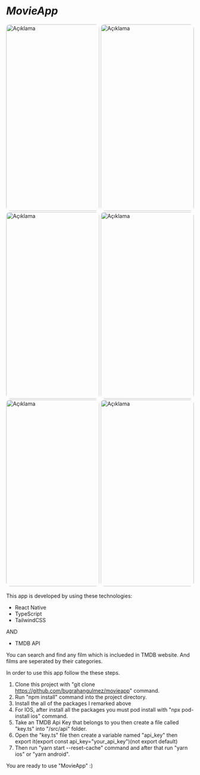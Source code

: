 # _MovieApp_

<img src="https://github.com/bugrahangulmez/movieapp/assets/114365074/45f6916f-48b5-46e2-80b7-706975ba7aba" alt="Açıklama" width="250" height="500" style="border-radius: 10px;">
<img src="https://github.com/bugrahangulmez/movieapp/assets/114365074/15003ddd-890e-4020-8b17-2a125976dd12" alt="Açıklama" width="250" height="500" style="border-radius: 10px;">
<img src="https://github.com/bugrahangulmez/movieapp/assets/114365074/51073ff7-d08b-433f-8b4f-52ca1284a94e" alt="Açıklama" width="250" height="500" style="border-radius: 10px;">
<img src="https://github.com/bugrahangulmez/movieapp/assets/114365074/9676d1f2-942a-4456-82c9-cf7aa9391b47" alt="Açıklama" width="250" height="500" style="border-radius: 10px;">
<img src="https://github.com/bugrahangulmez/movieapp/assets/114365074/01ec5094-0b26-4150-a88e-3d8e9c185603" alt="Açıklama" width="250" height="500" style="border-radius: 10px;">
<img src="https://github.com/bugrahangulmez/movieapp/assets/114365074/fd86e1ab-bbd7-4ccb-a33d-3169e70eef0f" alt="Açıklama" width="250" height="500" style="border-radius: 10px;">

This app is developed by using these technologies:

- React Native
- TypeScript
- TailwindCSS

AND

- TMDB API

You can search and find any film which is inclueded in TMDB website. And films are seperated by their categories.

In order to use this app follow the these steps.

1. Clone this project with "git clone https://github.com/bugrahangulmez/movieapp" command.
2. Run "npm install" command into the project directory.
3. Install the all of the packages I remarked above
4. For IOS, after install all the packages you must pod install with "npx pod-install ios" command.
5. Take an TMDB Api Key that belongs to you then create a file called "key.ts" into "/src/api" folder.
6. Open the "key.ts" file then create a variable named "api_key" then export it(export const api_key="your_api_key")(not export default)
7. Then run "yarn start --reset-cache" command and after that run "yarn ios" or "yarn android".

You are ready to use "MovieApp" :)
